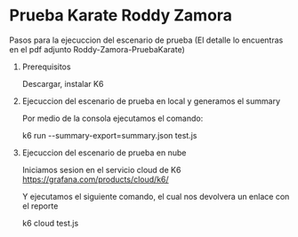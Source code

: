 # Prueba Karate Roddy Zamora
Pasos para la ejecuccion del escenario de prueba (El detalle lo encuentras en el pdf adjunto Roddy-Zamora-PruebaKarate)


1. Prerequisitos

   
   Descargar, instalar K6



2. Ejecuccion del escenario de prueba en local y generamos el summary

   
   Por medio de la consola ejecutamos el comando:

   k6 run --summary-export=summary.json test.js

   

4. Ejecuccion del escenario de prueba en nube

   
   Iniciamos sesion en el servicio cloud de K6 https://grafana.com/products/cloud/k6/

   Y ejecutamos el siguiente comando, el cual nos devolvera un enlace con el reporte

   k6 cloud test.js


